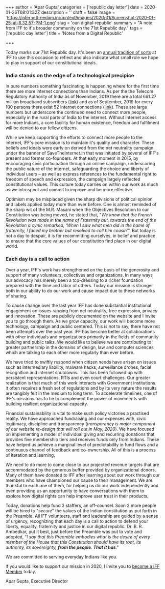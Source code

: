 +++
author = 'Apar Gupta'
categories = ['republic day letter']
date = 2020-01-26T08:01:32Z
description = ''
draft = false
image = 'https://internetfreedom.in/content/images/2020/01/Screenshot-2020-01-25-at-8.32.57-PM-1.png'
slug = 'our-digital-republic'
summary = "A note from IFF to it's broader community on the 71st Republic day."
tags = ['republic day letter']
title = 'Notes from a Digital Republic'

+++


Today marks our 71st Republic day. It's been an [annual tradition of sorts](https://internetfreedom.in/a-republic-day-letter-from-iff/) at IFF to use this occasion to reflect and also indicate what small  role we hope to play in support of our constitutional ideals.

### India stands on the edge of a technological precipice

In  pure numbers something fascinating is happening where for the first  time there are more internet connections than Indians. As per the the  Telecom Regulatory Authority of India as of November, 2019 there are a  total 661.27 million broadband subscribers ([link](https://main.trai.gov.in/sites/default/files/PR_No.09of2020_0.pdf)) and as of September, 2019 for every 100 persons there exist 52 internet connections ([link](https://main.trai.gov.in/sites/default/files/PIR_08012020_0.pdf)).  These are large numbers but underscore the continued need to connect  more people, especially in the rural parts of India to the internet.  Without internet access for more Indians, a core facility for human  existence, freedom and fulfilment will be denied to our fellow  citizens.

While we keep supporting  the efforts to connect more people to the internet, IFF's core mission  is to maintain it's quality and character. These beliefs and ideals were  early on derived from the net neutrality campaign under the banner of  SaveTheInternet.in that was initiated by several of IFF's present and  former co-founders. At that early moment in 2015, by encouraging civic  participation through an online campaign, underscoring the public nature  of the internet, safeguarding the choice and liberty of individual  users – as well as express references to the fundamental right to  freedom of speech and expression, the campaign largely reflected  constitutional values. This culture today carries on within our work as  much as we introspect and commit to improve and be more effective.

Optimism may be misplaced given the sharp divisions of political opinion and labels applied today more than ever before. One is almost  reminded of the sharp wit of the M.R. Masani when the Objectives  Resolution to our Constitution was being moved, he stated that, "_We  know that the French Revolution was made in the name of Fraternity but,  towards the end of the Revolution a cynic remarked, ‘When I saw what men did in the name of fraternity, I faced my brother but resolved to call him cousin_’”.  But today is not a day to despair, it is for recommitting ourselves, in belief and practice to ensure that the core values of our constitution find place in our digital world.

### Each day is a call to action

Over a year, IFF's work has strengthened on the basis of the generosity and support of many volunteers, collectives and organizations. In many ways  our advocacy has merely been a top-dressing to a richer foundation prepared with the time and labor of others. Today our mission is stronger both in our ability to do our work and cause impact due to these networks of sharing.

To  cause change over the last year IFF has done substantial institutional  engagement on issues ranging from net neutrality, free expression,  privacy and innovation. These are publicly documented on the website and  I invite you to go through them. As we grow capacity, our work will  become more technology, campaign and public centered. This is not to  say, there have not been attempts over the past year. IFF has become  better at collaborations with other individuals and organizations  primarily in the fields of community building and public talks. We would  like to believe we are contributing to greater partnership in the  domains of design, law and computer sciences which are talking to each  other more regularly than ever before.

We  have tried to swiftly respond when citizen needs have arisen on issues  such as intermediary liability, malware hacks, surveillance drones,  facial recognition and internet shutdowns. This has been followed up  with persistent representations, RTIs and even court challenges. Our  greater realization is that much of this work interacts with Government  institutions. It often requires a fresh set of regulations and by its  very nature the results are tangibly felt in the medium to long term. To  accelerate timelines, one of IFF's missions has to be to complement the  power of movements with building resilient organizational capacity.

Financial  sustainability is vital to make such policy victories a practised reality. We have approached fundraising and our expenses with, civic  legitimacy, discipline and transparency (_transparency is major component of our website re-design that will roll out in May, 2020_).  We have focused on implementing a model of individual giving and  recurring donations that provides five membership tiers and receives  funds only from Indians. These have helped us achieve a marginal level  of predictability in fund flows and a continuous channel of feedback and  co-ownership. All of this is a process of iteration and learning.

We  need to do more to come close to our projected revenue targets that are  accommodated by the generous buffer provided by organizational donors.  Many of them have donated to IFF after learning about our work through  our members who have championed our cause to their management. We are  thankful to each one of them, for helping us do our work independently  and even providing us an opportunity to have conversations with them to  explore how digital rights can help improve user trust in their  products.

Today, donations help fund 3 staffers, an off-counsel. Soon 2 more people will be hired to "_secure_"   the values of the Indian constitution as put forth in the Preamble.  All IFF volunteers, staff and leadership are guided by a sense of  urgency, recognizing that each day is a call to action to defend your  liberty, equality, fraternity and justice in our digital republic. Dr.  B. R. Ambedkar, put it best, just before the Preamble was put to vote  and adopted, “_I say that this  Preamble embodies what is the desire of every member of the House that  this Constitution should have its root, its authority, its sovereignty,_  _**from the people**_. _**That it has**_.”

We are committed to serving everyday Indians like you.

If you would like to support our mission in 2020, I invite you to [become a IFF Member](https://internetfreedom.in/donate/) today.

Apar Gupta, Executive Director

